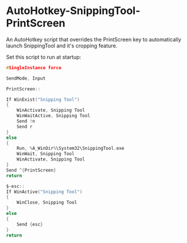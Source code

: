 # AutoHotkey-SnippingTool-PrintScreen
An AutoHotkey script that overrides the PrintScreen key to automatically launch SnippingTool and it's cropping feature.


Set this script to run at startup:

```c
#SingleInstance force

SendMode, Input

PrintScreen::

If WinExist("Snipping Tool")
{
	WinActivate, Snipping Tool
	WinWaitActive, Snipping Tool
	Send !n
	Send r
}
else
{
	Run, %A_WinDir%\System32\SnippingTool.exe
	WinWait, Snipping Tool
	WinActivate, Snipping Tool
}
Send ^{PrintScreen}
return

$~esc::
If WinActive("Snipping Tool")
{
	WinClose, Snipping Tool
}
else
{
	Send {esc}
}
return
```
